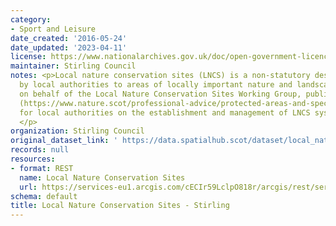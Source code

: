 ```yaml
---
category:
- Sport and Leisure
date_created: '2016-05-24'
date_updated: '2023-04-11'
license: https://www.nationalarchives.gov.uk/doc/open-government-licence/version/3/
maintainer: Stirling Council
notes: <p>Local nature conservation sites (LNCS) is a non-statutory designation given
  by local authorities to areas of locally important nature and landscapes. NatureScot,
  on behalf of the Local Nature Conservation Sites Working Group, published guidance
  (https://www.nature.scot/professional-advice/protected-areas-and-species/protected-areas/local-designations/local-nature-conservation-sites)
  for local authorities on the establishment and management of LNCS systems in Scotland.
  </p>
organization: Stirling Council
original_dataset_link: ' https://data.spatialhub.scot/dataset/local_nature_conservation_sites-st'
records: null
resources:
- format: REST
  name: Local Nature Conservation Sites
  url: https://services-eu1.arcgis.com/cECIr59LclpO818r/arcgis/rest/services/Natural_Environment_Local_Nature_Conservation_Sites/FeatureServer/5/query?outFields=*&where=1%3D1
schema: default
title: Local Nature Conservation Sites - Stirling
---
```

